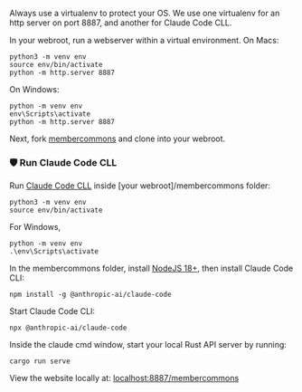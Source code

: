 Always use a virtualenv to protect your OS.
We use one virtualenv for an http server on port 8887, and another for Claude Code CLL.

In your webroot, run a webserver within a virtual environment. On Macs:

	python3 -m venv env
	source env/bin/activate
	python -m http.server 8887

On Windows:

	python -m venv env
	env\Scripts\activate
	python -m http.server 8887


Next, fork [membercommons](https://github.com/localsite/membercommons/) and clone into your webroot.

### 🛡️ Run Claude Code CLL

Run [Claude Code CLL](https://www.anthropic.com/claude-code) inside [your webroot]/membercommons folder:

	python3 -m venv env
	source env/bin/activate

For Windows,

	python -m venv env
	.\env\Scripts\activate


In the membercommons folder, install [NodeJS 18+](https://nodejs.org/en/download), then install Claude Code CLI:

	npm install -g @anthropic-ai/claude-code

Start Claude Code CLI:

	npx @anthropic-ai/claude-code

Inside the claude cmd window, start your local Rust API server by running:

	cargo run serve

View the website locally at: [localhost:8887/membercommons](http://localhost:8887/membercommons/)